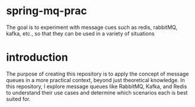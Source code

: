 # spring-mq-prac
The goal is to experiment with message cues such as redis, rabbitMQ, kafka, etc., so that they can be used in a variety of situations

# introduction
The purpose of creating this repository is to apply the concept of message queues in a more practical context, beyond just theoretical knowledge.
In this repository, I explore message queues like RabbitMQ, Kafka, and Redis to understand their use cases and determine which scenarios each is best suited for.
